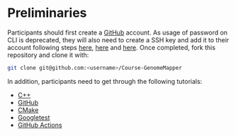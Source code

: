 # Preliminaries

Participants should first create a [GitHub](https://github.com/signup) account. As usage of password on CLI is deprecated, they will also need to create a SSH key and add it to their account following steps [here](https://docs.github.com/en/github/authenticating-to-github/connecting-to-github-with-ssh/generating-a-new-ssh-key-and-adding-it-to-the-ssh-agent), [here](https://docs.github.com/en/github/authenticating-to-github/connecting-to-github-with-ssh/generating-a-new-ssh-key-and-adding-it-to-the-ssh-agent) and [here](https://docs.github.com/en/github/authenticating-to-github/connecting-to-github-with-ssh/testing-your-ssh-connection). Once completed, fork this repository and clone it with:

```bash
git clone git@github.com:<username>/Course-GenomeMapper
```

In addition, participants need to get through the following tutorials:
  - [C++](http://www.cplusplus.com/doc/tutorial/)
  - [GitHub](http://rogerdudler.github.io/git-guide/)
  - [CMake](https://cmake.org/cmake/help/latest/guide/tutorial/index.html)
  - [Googletest](https://github.com/google/googletest/blob/master/docs/primer.md)
  - [GitHub Actions](https://docs.github.com/en/actions/learn-github-actions/introduction-to-github-actions)
